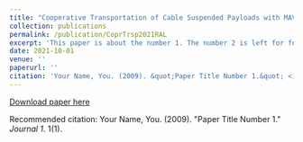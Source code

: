 ```yaml
---
title: "Cooperative Transportation of Cable Suspended Payloads with MAVs using Monocular Vision and Inertial Sensing"
collection: publications
permalink: /publication/CoprTrsp2021RAL
excerpt: 'This paper is about the number 1. The number 2 is left for future work.'
date: 2021-10-01
venue: ''
paperurl: ''
citation: 'Your Name, You. (2009). &quot;Paper Title Number 1.&quot; <i>Journal 1</i>. 1(1).'
---
```


[Download paper here](http://academicpages.github.io/files/paper1.pdf)

Recommended citation: Your Name, You. (2009). "Paper Title Number 1." <i>Journal 1</i>. 1(1).
